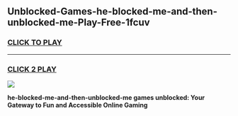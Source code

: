 
## Unblocked-Games-he-blocked-me-and-then-unblocked-me-Play-Free-1fcuv
<h3>
<a href="https://premium76.site?title=he-blocked-me-and-then-unblocked-me&ref=20M">CLICK TO PLAY</a></h3>
<hr>

<h3>
<a href="https://premium76.site?title=he-blocked-me-and-then-unblocked-me&ref=20M">CLICK 2 PLAY</a>
  
</h3>

<a href="https://premium76.site?title=he-blocked-me-and-then-unblocked-me&ref=19M"><img src="https://clearcache.store/games.png"></a>


**he-blocked-me-and-then-unblocked-me games unblocked: Your Gateway to Fun and Accessible Online Gaming**
